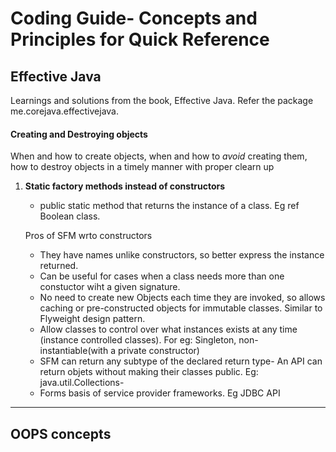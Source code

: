Coding Guide- Concepts and Principles for Quick Reference
=======================================================

## Effective Java

Learnings and solutions from the book, Effective Java. Refer the package me.corejava.effectivejava.

#### Creating and Destroying objects

When and how to create objects, when and how to *avoid* creating them, how to destroy objects in a timely manner
with proper clearn up

1. **Static factory methods instead of constructors**

    - public static method that returns the instance of a class. Eg ref Boolean class.
    
    Pros of SFM wrto constructors
    
    - They have names unlike constructors, so better express the instance returned.
    - Can be useful for cases when a class needs more than one constuctor wiht a given signature. 
    - No need to create new Objects each time they are invoked, so allows caching or pre-constructed objects for
      immutable classes. Similar to Flyweight design pattern.
    - Allow classes to control over what instances exists at any time (instance controlled classes).
      For eg: Singleton, non-instantiable(with a private constructor)
    - SFM can return any subtype of the declared return type- An API can return objets without making their classes public. 
      Eg: java.util.Collections- 
    - Forms basis of service provider frameworks. Eg JDBC API
      
    
    


___

## OOPS concepts